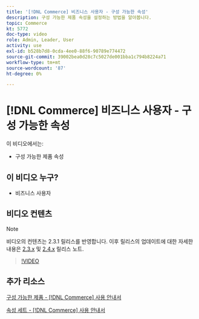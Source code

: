 ```yaml
---
title: '[!DNL Commerce] 비즈니스 사용자 - 구성 가능한 속성'
description: 구성 가능한 제품 속성을 설정하는 방법을 알아봅니다.
topic: Commerce
kt: 5772
doc-type: video
role: Admin, Leader, User
activity: use
exl-id: b528b7d8-0cda-4ee0-88f6-90789e774472
source-git-commit: 39002bea0d28c7c5027de001bba1c794b8224a71
workflow-type: tm+mt
source-wordcount: '87'
ht-degree: 0%

---
```


# [!DNL Commerce] 비즈니스 사용자 - 구성 가능한 속성

이 비디오에서는:

- 구성 가능한 제품 속성

## 이 비디오 누구?

- 비즈니스 사용자

## 비디오 컨텐츠

>[!NOTE]
>
>비디오의 컨텐츠는 2.3.1 릴리스를 반영합니다. 이후 릴리스의 업데이트에 대한 자세한 내용은 [ 2.3.x](https://devdocs.magento.com/guides/v2.3/release-notes/bk-release-notes.html) 및 [2.4.x](https://devdocs.magento.com/guides/v2.4/release-notes/bk-release-notes.html) 릴리스 노트.

>[!VIDEO](https://video.tv.adobe.com/v/35957?quality=12&learn=on)

## 추가 리소스

[구성 가능한 제품 - [!DNL Commerce] 사용 안내서](https://docs.magento.com/user-guide/catalog/product-create-configurable.html)

[속성 세트 - [!DNL Commerce] 사용 안내서](https://docs.magento.com/user-guide/stores/attribute-sets.html)
